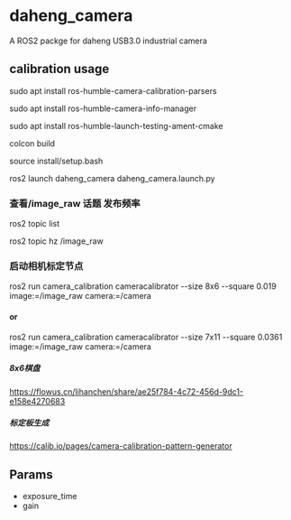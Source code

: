 # daheng_camera

A ROS2 packge for daheng USB3.0 industrial camera

## calibration usage

 sudo apt install ros-humble-camera-calibration-parsers

 sudo apt install ros-humble-camera-info-manager

 sudo apt install ros-humble-launch-testing-ament-cmake

colcon build

source install/setup.bash

ros2 launch daheng_camera daheng_camera.launch.py


### 查看/image_raw 话题 发布频率

ros2 topic list  

ros2 topic hz /image_raw


### 启动相机标定节点

ros2 run camera_calibration cameracalibrator --size 8x6 --square 0.019 image:=/image_raw camera:=/camera 

#### or

ros2 run camera_calibration cameracalibrator --size 7x11 --square 0.0361 image:=/image_raw camera:=/camera

##### 8x6棋盘

<https://flowus.cn/lihanchen/share/ae25f784-4c72-456d-9dc1-e158e4270683>

##### 标定板生成

<https://calib.io/pages/camera-calibration-pattern-generator>

## Params

- exposure_time
- gain
